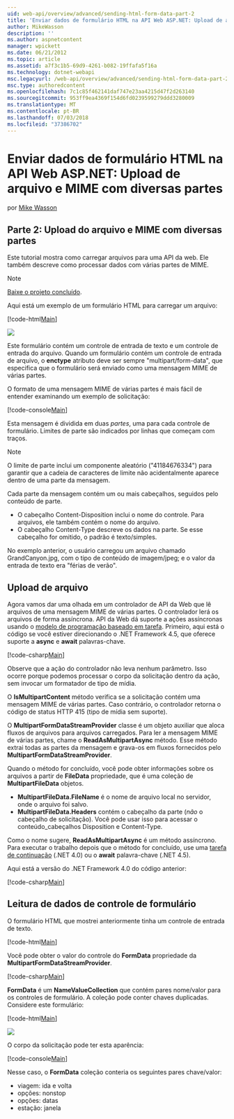 ```yaml
---
uid: web-api/overview/advanced/sending-html-form-data-part-2
title: 'Enviar dados de formulário HTML na API Web ASP.NET: Upload de arquivo e com diversas partes MIME | Microsoft Docs'
author: MikeWasson
description: ''
ms.author: aspnetcontent
manager: wpickett
ms.date: 06/21/2012
ms.topic: article
ms.assetid: a7f3c1b5-69d9-4261-b082-19ffafa5f16a
ms.technology: dotnet-webapi
msc.legacyurl: /web-api/overview/advanced/sending-html-form-data-part-2
msc.type: authoredcontent
ms.openlocfilehash: 7c1c85f462141daf747e23aa4215d47f2d263140
ms.sourcegitcommit: 953ff9ea4369f154d6fd0239599279ddd3280009
ms.translationtype: MT
ms.contentlocale: pt-BR
ms.lasthandoff: 07/03/2018
ms.locfileid: "37386702"
---
```

<a name="sending-html-form-data-in-aspnet-web-api-file-upload-and-multipart-mime"></a>Enviar dados de formulário HTML na API Web ASP.NET: Upload de arquivo e MIME com diversas partes
====================
por [Mike Wasson](https://github.com/MikeWasson)

## <a name="part-2-file-upload-and-multipart-mime"></a>Parte 2: Upload do arquivo e MIME com diversas partes

Este tutorial mostra como carregar arquivos para uma API da web. Ele também descreve como processar dados com várias partes de MIME.

> [!NOTE]
> [Baixe o projeto concluído](https://code.msdn.microsoft.com/ASPNET-Web-API-File-Upload-a8c0fb0d).


Aqui está um exemplo de um formulário HTML para carregar um arquivo:

[!code-html[Main](sending-html-form-data-part-2/samples/sample1.html)]

![](sending-html-form-data-part-2/_static/image1.png)

Este formulário contém um controle de entrada de texto e um controle de entrada do arquivo. Quando um formulário contém um controle de entrada de arquivo, o **enctype** atributo deve ser sempre &quot;multipart/form-data&quot;, que especifica que o formulário será enviado como uma mensagem MIME de várias partes.

O formato de uma mensagem MIME de várias partes é mais fácil de entender examinando um exemplo de solicitação:

[!code-console[Main](sending-html-form-data-part-2/samples/sample2.cmd)]

Esta mensagem é dividida em duas *partes*, uma para cada controle de formulário. Limites de parte são indicados por linhas que começam com traços.

> [!NOTE]
> O limite de parte inclui um componente aleatório (&quot;41184676334&quot;) para garantir que a cadeia de caracteres de limite não acidentalmente aparece dentro de uma parte da mensagem.


Cada parte da mensagem contém um ou mais cabeçalhos, seguidos pelo conteúdo de parte.

- O cabeçalho Content-Disposition inclui o nome do controle. Para arquivos, ele também contém o nome do arquivo.
- O cabeçalho Content-Type descreve os dados na parte. Se esse cabeçalho for omitido, o padrão é texto/simples.

No exemplo anterior, o usuário carregou um arquivo chamado GrandCanyon.jpg, com o tipo de conteúdo de imagem/jpeg; e o valor da entrada de texto era &quot;férias de verão&quot;.

## <a name="file-upload"></a>Upload de arquivo

Agora vamos dar uma olhada em um controlador de API da Web que lê arquivos de uma mensagem MIME de várias partes. O controlador lerá os arquivos de forma assíncrona. API da Web dá suporte a ações assíncronas usando o [modelo de programação baseado em tarefa](https://msdn.microsoft.com/library/dd460693.aspx). Primeiro, aqui está o código se você estiver direcionando o .NET Framework 4.5, que oferece suporte a **async** e **await** palavras-chave.

[!code-csharp[Main](sending-html-form-data-part-2/samples/sample3.cs)]

Observe que a ação do controlador não leva nenhum parâmetro. Isso ocorre porque podemos processar o corpo da solicitação dentro da ação, sem invocar um formatador de tipo de mídia.

O **IsMultipartContent** método verifica se a solicitação contém uma mensagem MIME de várias partes. Caso contrário, o controlador retorna o código de status HTTP 415 (tipo de mídia sem suporte).

O **MultipartFormDataStreamProvider** classe é um objeto auxiliar que aloca fluxos de arquivos para arquivos carregados. Para ler a mensagem MIME de várias partes, chame o **ReadAsMultipartAsync** método. Esse método extrai todas as partes da mensagem e grava-os em fluxos fornecidos pelo **MultipartFormDataStreamProvider**.

Quando o método for concluído, você pode obter informações sobre os arquivos a partir de **FileData** propriedade, que é uma coleção de **MultipartFileData** objetos.

- **MultipartFileData.FileName** é o nome de arquivo local no servidor, onde o arquivo foi salvo.
- **MultipartFileData.Headers** contém o cabeçalho da parte (*não* o cabeçalho de solicitação). Você pode usar isso para acessar o conteúdo\_cabeçalhos Disposition e Content-Type.

Como o nome sugere, **ReadAsMultipartAsync** é um método assíncrono. Para executar o trabalho depois que o método for concluído, use uma [tarefa de continuação](https://msdn.microsoft.com/library/ee372288.aspx) (.NET 4.0) ou o **await** palavra-chave (.NET 4.5).

Aqui está a versão do .NET Framework 4.0 do código anterior:

[!code-csharp[Main](sending-html-form-data-part-2/samples/sample4.cs)]

## <a name="reading-form-control-data"></a>Leitura de dados de controle de formulário

O formulário HTML que mostrei anteriormente tinha um controle de entrada de texto.

[!code-html[Main](sending-html-form-data-part-2/samples/sample5.html)]

Você pode obter o valor do controle do **FormData** propriedade da **MultipartFormDataStreamProvider**.

[!code-csharp[Main](sending-html-form-data-part-2/samples/sample6.cs?highlight=15)]

**FormData** é um **NameValueCollection** que contém pares nome/valor para os controles de formulário. A coleção pode conter chaves duplicadas. Considere este formulário:

[!code-html[Main](sending-html-form-data-part-2/samples/sample7.html)]

![](sending-html-form-data-part-2/_static/image2.png)

O corpo da solicitação pode ter esta aparência:

[!code-console[Main](sending-html-form-data-part-2/samples/sample8.cmd)]

Nesse caso, o **FormData** coleção conteria os seguintes pares chave/valor:

- viagem: ida e volta
- opções: nonstop
- opções: datas
- estação: janela
